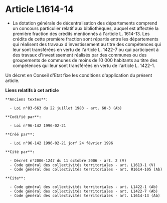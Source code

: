 # Article L1614-14

- La dotation générale de décentralisation des départements comprend un concours particulier relatif aux bibliothèques,
auquel est affectée la première fraction des crédits mentionnés à l'article L. 1614-13. Les crédits de cette première
fraction sont répartis entre les départements qui réalisent des travaux d'investissement au titre des compétences qui leur
sont transférées en vertu de l'article L. 1422-7 ou qui participent à des travaux d'investissement réalisés par des communes
ou des groupements de communes de moins de 10 000 habitants au titre des compétences qui leur sont transférées en vertu de
l'article L. 1422-1.

Un décret en Conseil d'Etat fixe les conditions d'application du présent article.

**Liens relatifs à cet article**

	**Anciens textes**:

	  - Loi n°83-663 du 22 juillet 1983 - art. 60-3 (Ab)

	**Codifié par**:

	  - Loi n°96-142 1996-02-21

	**Créé par**:

	  - Loi n°96-142 1996-02-21 jorf 24 février 1996

	**Cité par**:

	  - Décret n°2006-1247 du 11 octobre 2006 - art. 2 (V)
	  - Code général des collectivités territoriales - art. L1613-1 (V)
	  - Code général des collectivités territoriales - art. R1614-105 (Ab)

	**Cite**:

	  - Code général des collectivités territoriales - art. L1422-1 (Ab)
	  - Code général des collectivités territoriales - art. L1422-7 (Ab)
	  - Code général des collectivités territoriales - art. L1614-13 (Ab)
